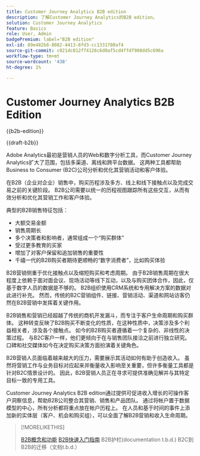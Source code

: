 ```yaml
---
title: Customer Journey Analytics B2B edition
description: 了解Customer Journey Analytics的B2B edition。
solution: Customer Journey Analytics
feature: Basics
role: User, Admin
badgePremium: label="B2B edition"
exl-id: 89e482b8-8082-4413-8fd3-cc1331780af4
source-git-commit: c021dc012f74126c6d0af5cd4ffdf908dd5c696a
workflow-type: tm+mt
source-wordcount: '438'
ht-degree: 1%

---
```


# Customer Journey Analytics B2B Edition

{{b2b-edition}}

{{draft-b2b}}

Adobe Analytics最初是营销人员的Web和数字分析工具，而Customer Journey Analytics扩大了范围，包括多渠道、离线和跨平台数据。  这两种工具都帮助Business to Consumer (B2C)公司分析和优化其营销活动和客户体验。

在B2B（企业对企业）销售中，购买历程涉及多方、线上和线下接触点以及完成交易之前的关键阶段。 B2B公司需要以统一的历程视图跟踪所有这些交互，从而有效分析和优化其营销工作和客户体验。

典型的B2B销售特征包括：

* 大额交易金额
* 销售周期长
* 多个决策者和影响者，通常组成一个“购买群体”
* 受过更多教育的买家
* 增加了对客户保留和追加销售的重要性
* 千禧一代的B2B购买者期待更顺畅的“数字消费者”，比如购买体验

B2B营销侧重于优化接触点以及缩短购买和考虑周期。 由于B2B销售周期在很大程度上依赖于面对面会议、现场活动等线下互动，以及与购买团体合作，因此，仅基于数字人员的数据是不够的。 B2B组织使用CRM系统和专用解决方案的数据对此进行补充。 然而，传统的B2C营销组件、链接、营销活动、渠道和网站访客仍然在B2B营销中发挥着关键作用。

B2B销售和营销已经超越了传统的商机开发漏斗，而专注于客户生命周期和购买群体。 这种转变反映了B2B购买不断变化的性质，在这种性质中，决策涉及多个利益相关者，涉及各个接触点。 如今的B2B购买者遵循着一个复杂的、非线性的决策过程。 与B2C客户一样，他们更倾向于在与销售团队接洽之前进行独立研究。 口碑和社交媒体如今在决定购买决策方面扮演着关键角色。

B2B营销人员面临着越来越大的压力，需要展示其活动如何有助于创造收入。  虽然将营销工作与业务目标对应起来并衡量收入影响至关重要，但许多衡量工具都是针对B2C情景设计的。 因此，B2B营销人员正在寻求可提供准确见解并与其特定目标一致的专用工具。

Customer Journey Analytics B2B edition通过提供可促进收入增长的可操作客户洞察信息，帮助B2B公司整合其营销、销售和产品团队。 通过将帐户置于数据模型的中心，所有分析都将重点放在帐户历程上。 在人员和基于时间的事件上添加新的实体层（客户、机会和购买组），可以全面了解B2B营销和收入生命周期。


>[!MORELIKETHIS]
>
>[B2B概念和功能](cja-b2b-concepts-features.md)
>[B2B快速入门指南](cja-b2b-quick-start-guide.md)
>B2B护栏(documentation t.b.d.)
>B2C到B2B的迁移（文档t.b.d.）
>
